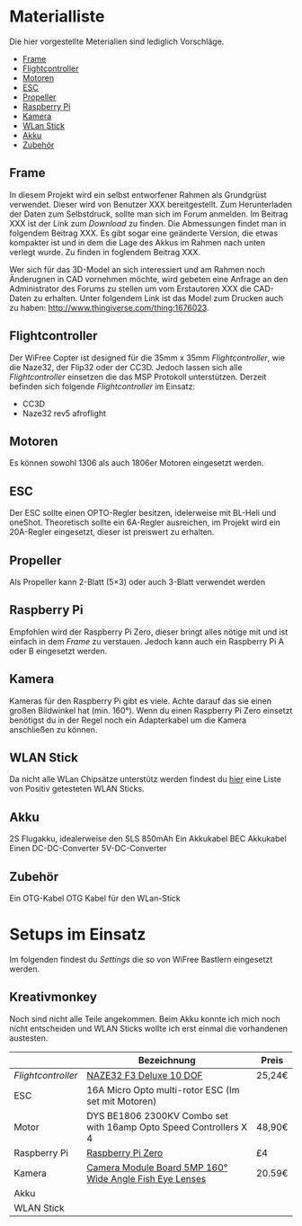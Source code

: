 # Materialliste
Die hier vorgestellte Meterialien sind lediglich Vorschläge. 

* [Frame](material.md#frame)
* [Flightcontroller](material.md#flightcontroller)
* [Motoren](material.md#motoren)
* [ESC](material.md#esc)
* [Propeller](material.md#propeller)
* [Raspberry Pi](material.md#raspberry-pi)
* [Kamera](material.md#kamera)
* [WLan Stick](material.md#wlan-stick)
* [Akku](material.md#akku)
* [Zubehör](material.md#zubehör)


## Frame
In diesem Projekt wird ein selbst entworfener Rahmen als Grundgrüst verwendet. Dieser wird von Benutzer XXX bereitgestellt. Zum Herunterladen der Daten zum Selbstdruck, sollte man sich im Forum anmelden. Im Beitrag XXX ist der Link zum *Download* zu finden. Die Abmessungen findet man in folgendem Beitrag XXX.
Es gibt sogar eine geänderte Version, die etwas kompakter ist und in dem die Lage des Akkus im Rahmen nach unten verlegt wurde. Zu finden in foglendem Beitrag XXX.

Wer sich für das 3D-Model an sich interessiert und am Rahmen noch Änderugnen in CAD vornehmen möchte, wird gebeten eine Anfrage an den Administrator des Forums zu stellen um vom Erstautoren XXX die CAD-Daten zu erhalten.
Unter folgendem Link ist das Model zum Drucken auch zu haben: http://www.thingiverse.com/thing:1676023.

## Flightcontroller
Der WiFree Copter ist designed für die 35mm x 35mm *Flightcontroller*, wie die Naze32, der Flip32 oder der CC3D. Jedoch lassen sich alle *Flightcontroller* einsetzen die das MSP Protokoll unterstützen. 
Derzeit befinden sich folgende *Flightcontroller* im Einsatz:

* CC3D
* Naze32 rev5 afroflight

## Motoren
Es können sowohl 1306 als auch 1806er Motoren eingesetzt werden. 

## ESC
Der ESC sollte einen OPTO-Regler besitzen, idelerweise mit BL-Heli und oneShot. Theoretisch sollte ein 6A-Regler ausreichen, im Projekt wird ein 20A-Regler eingesetzt, dieser ist preiswert zu erhalten.

## Propeller
Als Propeller kann 2-Blatt (5×3) oder auch 3-Blatt verwendet werden

## Raspberry Pi
Empfohlen wird der Raspberry Pi Zero, dieser bringt alles nötige mit und ist einfach in dem *Frame* zu verstauen. Jedoch kann auch ein Raspberry Pi A oder B eingesetzt werden.

## Kamera
Kameras für den Raspberry Pi gibt es viele. Achte darauf das sie einen großen Bildwinkel hat (min. 160°). Wenn du einen Raspberry Pi Zero einsetzt benötigst du in der Regel noch ein Adapterkabel um die Kamera anschließen zu können.

## WLAN Stick
Da nicht alle WLan Chipsätze unterstütz werden findest du [hier](wifi-kompatibilitaet.md) eine Liste von Positiv getesteten WLAN Sticks.

## Akku
2S Flugakku, idealerweise den SLS 850mAh
Ein Akkukabel BEC Akkukabel
Einen DC-DC-Converter 5V-DC-Converter

## Zubehör
Ein OTG-Kabel OTG Kabel für den WLan-Stick


# Setups im Einsatz
Im folgenden findest du *Settings* die so von WiFree Bastlern eingesetzt werden.

## Kreativmonkey
Noch sind nicht alle Teile angekommen. Beim Akku konnte ich mich noch nicht entscheiden und WLAN Sticks wollte ich erst einmal die vorhandenen austesten.

|  | Bezeichnung | Preis |
| -------- | -------- | -------- |
| *Flightcontroller* | [NAZE32 F3 Deluxe 10 DOF](http://www.banggood.com/de/Upgrade-NAZE32-F3-Flight-Controller-Acro-6-DOF-Deluxe-10-DOF-for-Multirotor-Racing-p-1010232.html) | 25,24€ |
| ESC | 16A Micro Opto multi-rotor ESC (Im set mit Motoren) | |
| Motor | DYS BE1806 2300KV Combo set with 16amp Opto Speed Controllers X 4 | 48,90€ |
| Raspberry Pi | [Raspberry Pi Zero](https://shop.pimoroni.com/products/raspberry-pi-zero) | £4 |
| Kamera | [Camera Module Board 5MP 160° Wide Angle Fish Eye Lenses](http://cgi.ebay.de/ws/eBayISAPI.dll?ViewItem&item=381433696194#ht_7786wt_1276) | 20.59€ |
| Akku | | |
| WLAN Stick | | |
